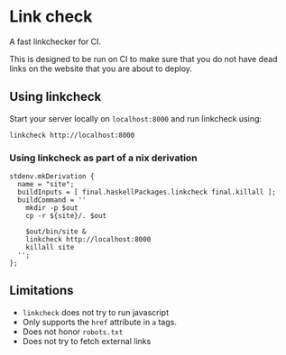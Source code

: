 # Link check

A fast linkchecker for CI.

This is designed to be run on CI to make sure that you do not have dead links on the website that you are about to deploy.

## Using linkcheck

Start your server locally on `localhost:8000` and run linkcheck using:

```
linkcheck http://localhost:8000
```

### Using linkcheck as part of a nix derivation

```
stdenv.mkDerivation {
  name = "site";
  buildInputs = [ final.haskellPackages.linkcheck final.killall ];
  buildCommand = ''
    mkdir -p $out
    cp -r ${site}/. $out

    $out/bin/site &
    linkcheck http://localhost:8000
    killall site
  '';
};
```

## Limitations

* `linkcheck` does not try to run javascript
* Only supports the `href` attribute in `a` tags.
* Does not honor `robots.txt`
* Does not try to fetch external links
